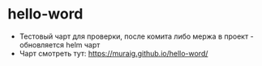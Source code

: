 # hello-word
* Тестовый чарт для проверки, после комита либо мержа в проект - обновляется helm чарт
* Чарт смотреть тут: https://muraig.github.io/hello-word/
